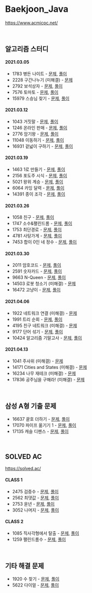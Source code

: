# Baekjoon_Java

https://www.acmicpc.net/

<br />

## 알고리즘 스터디

#### 2021.03.05
* 1783 병든 나이트 - [문제](https://www.acmicpc.net/problem/1783), [풀이](Problem_1783.java)
* 2228 구간나누기 (미해결) - [문제](https://www.acmicpc.net/problem/2228)
* 2792 보석상자 - [문제](https://www.acmicpc.net/problem/2792), [풀이](Problem_2792.java)
* 7576 토마토 - [문제](https://www.acmicpc.net/problem/7576), [풀이](Problem_7576.java)
* 15979 스승님 찾기 - [문제](https://www.acmicpc.net/problem/15979), [풀이](Problem_15979.java)

#### 2021.03.12
* 1043 거짓말 - [문제](https://www.acmicpc.net/problem/1043), [풀이](Problem_1043.java)
* 1246 온라인 판매 - [문제](https://www.acmicpc.net/problem/1246), [풀이](Problem_1246.java)
* 2776 암기왕 - [문제](https://www.acmicpc.net/problem/2776), [풀이](Problem_2776.java)
* 11048 이동하기 - [문제](https://www.acmicpc.net/problem/11048), [풀이](Problem_11048.java)
* 16931 겉넓이 구하기 - [문제](https://www.acmicpc.net/problem/16931), [풀이](Problem_16931.java)

#### 2021.03.19
* 1463 1로 만들기 - [문제](https://www.acmicpc.net/problem/1463), [풀이](Problem_1463.java)
* 2156 포도주 시식 - [문제](https://www.acmicpc.net/problem/2156), [풀이](Problem_2156.java)
* 5021 왕위 계승 - [문제](https://www.acmicpc.net/problem/5021), [풀이](Problem_5021.java)
* 6064 카잉 달력 - [문제](https://www.acmicpc.net/problem/6064), [풀이](Problem_6064.java)
* 14391 종이 조각 - [문제](https://www.acmicpc.net/problem/14391), [풀이](Problem_14391.java)

#### 2021.03.26
* 1058 친구 - [문제](https://www.acmicpc.net/problem/1058), [풀이](Problem_1058.java)
* 1747 소수&팰린드롬 - [문제](https://www.acmicpc.net/problem/1747), [풀이](Problem_1747.java)
* 1753 최단경로 - [문제](https://www.acmicpc.net/problem/1753), [풀이](Problem_1753.java)
* 4781 사탕가게 - [문제](https://www.acmicpc.net/problem/4781), [풀이](Problem_4781.java)
* 7453 합이 0인 네 정수 - [문제](https://www.acmicpc.net/problem/7453), [풀이](Problem_7453.java)

#### 2021.03.30
* 2011 암호코드 - [문제](https://www.acmicpc.net/problem/2011), [풀이](Problem_2011.java)
* 2591 숫자카드 - [문제](https://www.acmicpc.net/problem/2591), [풀이](Problem_2591.java)
* 9663 N-Queen - [문제](https://www.acmicpc.net/problem/9663), [풀이](Problem_9663.java)
* 14503 로봇 청소기 (미해결) - [문제](https://www.acmicpc.net/problem/14503)
* 16472 고냥이 - [문제](https://www.acmicpc.net/problem/16472), [풀이](Problem_16472.java)

#### 2021.04.06
* 1922 네트워크 연결 (미해결) - [문제](https://www.acmicpc.net/problem/1922)
* 1991 트리 순회 - [문제](https://www.acmicpc.net/problem/1991), [풀이](Problem_1991.java)
* 4195 친구 네트워크 (미해결) - [문제](https://www.acmicpc.net/problem/4195)
* 9177 단어 섞기 - [문제](https://www.acmicpc.net/problem/9177), [풀이](Problem_9177.java)
* 10424 알고리즘 기말고사 - [문제](https://www.acmicpc.net/problem/10424), [풀이](Problem_10424.java)

#### 2021.04.13
* 1041 주사위 (미해결) - [문제](https://www.acmicpc.net/problem/1041)
* 14171 Cities and States (미해결) - [문제](https://www.acmicpc.net/problem/14171)
* 16234 나무 재테크 (미해결) - [문제](https://www.acmicpc.net/problem/16235) 
* 17836 공주님을 구해라! (미해결) - [문제](https://www.acmicpc.net/problem/17836)

<br />

## 삼성 A형 기출 문제
* 16637 괄호 더하기 - [문제](https://www.acmicpc.net/problem/16637), [풀이](Samsung_type_A_problems/Problem_16637.java)    
* 17070 파이프 옮기기 1 - [문제](https://www.acmicpc.net/problem/17070), [풀이](Samsung_type_A_problems/Problem_17070.java)    
* 17135 캐슬 디펜스 - [문제](https://www.acmicpc.net/problem/17135), [풀이](Samsung_type_A_problems/Problem_17135.java)    

<br />

## SOLVED AC

https://solved.ac/

#### CLASS 1
* 2475 검증수 - [문제](https://www.acmicpc.net/problem/2475), [풀이](Problem_2475.java)
* 2562 최댓값 - [문제](https://www.acmicpc.net/problem/2562), [풀이](Problem_2562.java)
* 2753 윤년 - [문제](https://www.acmicpc.net/problem/2753), [풀이](Problem_2753.java)
* 3052 나머지 - [문제](https://www.acmicpc.net/problem/3052), [풀이](Problem_3052.java)

#### CLASS 2
* 1085 직사각형에서 탈출 - [문제](https://www.acmicpc.net/problem/1085), [풀이](Problem_1085.java)
* 1259 팰린드롬수 - [문제](https://www.acmicpc.net/problem/1259), [풀이](Problem_1259.java)

<br />

## 기타 해결 문제
* 1920 수 찾기 - [문제](https://www.acmicpc.net/problem/1920), [풀이](Problem_1920.java)
* 5622 다이얼 - [문제](https://www.acmicpc.net/problem/5622), [풀이](Problem_5622.java)